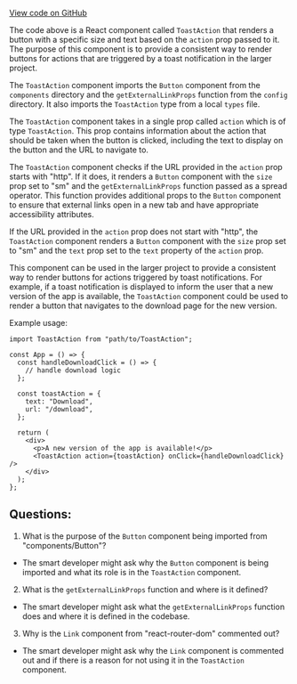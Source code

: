 [View code on GitHub](zoo-labs/zoo/blob/master/core/src/components/Toast/ToastAction.tsx)

The code above is a React component called `ToastAction` that renders a button with a specific size and text based on the `action` prop passed to it. The purpose of this component is to provide a consistent way to render buttons for actions that are triggered by a toast notification in the larger project.

The `ToastAction` component imports the `Button` component from the `components` directory and the `getExternalLinkProps` function from the `config` directory. It also imports the `ToastAction` type from a local `types` file.

The `ToastAction` component takes in a single prop called `action` which is of type `ToastAction`. This prop contains information about the action that should be taken when the button is clicked, including the text to display on the button and the URL to navigate to.

The `ToastAction` component checks if the URL provided in the `action` prop starts with "http". If it does, it renders a `Button` component with the `size` prop set to "sm" and the `getExternalLinkProps` function passed as a spread operator. This function provides additional props to the `Button` component to ensure that external links open in a new tab and have appropriate accessibility attributes.

If the URL provided in the `action` prop does not start with "http", the `ToastAction` component renders a `Button` component with the `size` prop set to "sm" and the `text` prop set to the `text` property of the `action` prop.

This component can be used in the larger project to provide a consistent way to render buttons for actions triggered by toast notifications. For example, if a toast notification is displayed to inform the user that a new version of the app is available, the `ToastAction` component could be used to render a button that navigates to the download page for the new version. 

Example usage:

```
import ToastAction from "path/to/ToastAction";

const App = () => {
  const handleDownloadClick = () => {
    // handle download logic
  };

  const toastAction = {
    text: "Download",
    url: "/download",
  };

  return (
    <div>
      <p>A new version of the app is available!</p>
      <ToastAction action={toastAction} onClick={handleDownloadClick} />
    </div>
  );
};
```
## Questions: 
 1. What is the purpose of the `Button` component being imported from "components/Button"?
- The smart developer might ask why the `Button` component is being imported and what its role is in the `ToastAction` component. 

2. What is the `getExternalLinkProps` function and where is it defined?
- The smart developer might ask what the `getExternalLinkProps` function does and where it is defined in the codebase.

3. Why is the `Link` component from "react-router-dom" commented out?
- The smart developer might ask why the `Link` component is commented out and if there is a reason for not using it in the `ToastAction` component.